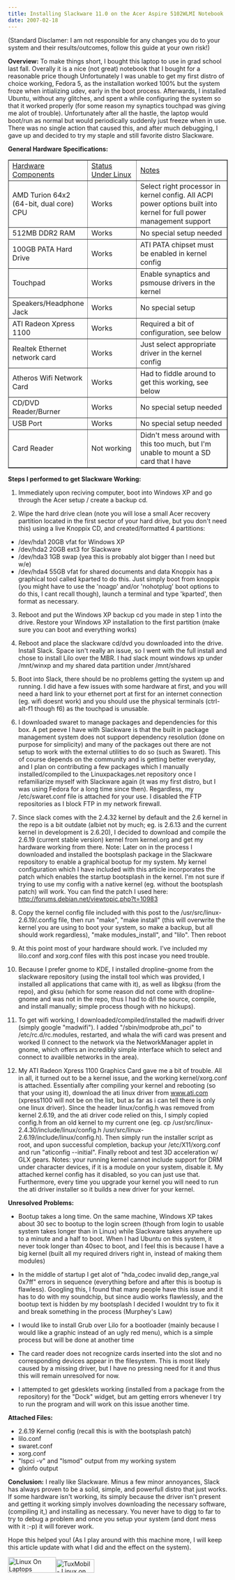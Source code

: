 ```yaml
---
title: Installing Slackware 11.0 on the Acer Aspire 5102WLMI Notebook
date: 2007-02-18
---
```


(Standard Disclamer: I am not responsible for any changes you do to your system and their results/outcomes, follow this guide at your own risk!)

<b>Overview:</b>
To make things short, I bought this laptop to use in grad school last fall. Overally it is a nice (not great) notebook that I bought for a reasonable price though Unfortunately I was unable to get my first distro of choice working, Fedora 5, as the installation worked 100% but the system froze when intializing udev, early in the boot process. Afterwards, I installed Ubuntu, without any glitches, and spent a while configuring the system so that it worked properly (for some reason my synaptics touchpad was giving me alot of trouble). Unfortunately after all the hastle, the laptop would boot/run as normal but would periodically suddenly just freeze when in use. There was no single action that caused this, and after much debugging, I gave up and decided to try my staple and still favorite distro Slackware.

<b>General Hardware Specifications:</b>
<table border="1">
<tr><td width="33%"><u>Hardware Components</u></td><td width="23%"><u>Status Under Linux</u></td><td width="43%"><u>Notes</u></td></tr>
<tr><td>AMD Turion 64x2 (64-bit, dual core) CPU</td><td>Works</td><td>Select right processor in kernel config. All ACPI power options built into kernel for full power management support</td></tr>
<tr><td>512MB DDR2 RAM</td><td>Works</td><td>No special setup needed</td></tr>
<tr><td>100GB PATA Hard Drive</td><td>Works</td><td>ATI PATA chipset must be enabled in kernel config</td></tr>
<tr><td>Touchpad</td><td>Works</td><td>Enable synaptics and psmouse drivers in the kernel</td></tr>
<tr><td>Speakers/Headphone Jack</td><td>Works</td><td>No special setup</td></tr>
<tr><td>ATI Radeon Xpress 1100</td><td>Works</td><td>Required a bit of configuration, see below</td></tr>
<tr><td>Realtek Ethernet network card</td><td>Works</td><td>Just select appropriate driver in the kernel config</td></tr>
<tr><td>Atheros Wifi Network Card</td><td>Works</td><td>Had to fiddle around to get this working, see below</td></tr>
<tr><td>CD/DVD Reader/Burner</td><td>Works</td><td>No special setup needed</td></tr>
<tr><td>USB Port</td><td>Works</td><td>No special setup needed</td></tr>
<tr><td>Card Reader</td><td>Not working</td><td>Didn't mess around with this too much, but I'm unable to mount a SD card that I have</td></tr>
</table>

<b>Steps I performed to get Slackware Working:</b>
1. Immediately upon reciving computer, boot into Windows XP and go through the Acer setup / create a backup cd.

2. Wipe the hard drive clean (note you will lose a small Acer recovery partition located in the first sector of your hard drive, but you don't need this) using a live Knoppix CD, and created/formatted 4 partitions:
* /dev/hda1 20GB vfat for Windows XP
* /dev/hda2 20GB ext3 for Slackware
* /dev/hda3 1GB  swap (yea this is probably alot bigger than I need but w/e)
* /dev/hda4 55GB vfat for shared documents and data
Knoppix has a graphical tool called kparted to do this. Just simply boot from knoppix (you might have to use the 'noagp' and/or 'nohotplug' boot options to do this, I cant recall though), launch a terminal and type 'kparted', then format as necessary.

3. Reboot and put the Windows XP backup cd you made in step 1 into the drive. Restore your Windows XP installation to the first partition (make sure you can boot and everything works)

4. Reboot and place the slackware cd/dvd you downloaded into the drive. Install Slack. Space isn't really an issue, so I went with the full install and chose to install Lilo over the MBR. I had slack mount windows xp under /mnt/winxp and my shared data partition under /mnt/shared

5. Boot into Slack, there should be no problems getting the system up and running. I did have a few issues with some hardware at first, and you will need a hard link to your ethernet port at first for an internet connection (eg. wifi doesnt work) and you should use the physical terminals (ctrl-alt-f1 though f6) as the touchpad is unusable.

6. I downloaded swaret to manage packages and dependencies for this box. A pet peeve I have with Slackware is that the built in package management system does not support dependency resolution (done on purpose for simplicity) and many of the packages out there are not setup to work with the external utilities to do so (such as Swaret). This of course depends on the community and is getting better everyday, and I plan on contributing a few packages which I manually installed/compiled to the Linuxpackages.net repository once I refamiliarize myself with Slackware again (it was my first distro, but I was using Fedora for a long time since then). Regardless, my /etc/swaret.conf file is attached for your use. I disabled the FTP repositories as I block FTP in my network firewall.

7. Since slack comes with the 2.4.32 kernel by default and the 2.6 kernel in the repo is a bit outdate (albiet not by much; eg. is 2.6.13 and the current kernel in development is 2.6.20), I decided to download and compile the 2.6.19 (current stable version) kernel from kernel.org and get my hardware working from there. Note: Later on in the process I downloaded and installed the bootsplash package in the Slackware repository to enable a graphical bootup for my system. My kernel configuration which I have included with this article incorporates the patch which enables the startup bootsplash in the kernel. I'm not sure if trying to use my config with a native kernel (eg. without the bootsplash patch) will work. You can find the patch I used here: http://forums.debian.net/viewtopic.php?t=10983

8. Copy the kernel config file included with this post to the /usr/src/linux-2.6.19/.config file, then run "make", "make install" (this will overwrite the kernel you are using to boot your system, so make a backup, but all should work regardless), "make modules_install", and "lilo". Then reboot

9. At this point most of your hardware should work. I've included my lilo.conf and xorg.conf files with this post incase you need trouble.

10. Because I prefer gnome to KDE, I installed dropline-gnome from the slackware repository (using the install tool which was provided, I installed all applications that came with it), as well as libgksu (from the repo), and gksu (which for some reason did not come with dropline-gnome and was not in the repo, thus I had to d/l the source, compile, and install manually; simple process though with no hickups).

11. To get wifi working, I downloaded/compiled/installed the madwifi driver (simply google "madwifi"). I added "/sbin/modprobe ath_pci" to /etc/rc.d/rc.modules, restarted, and whala the wifi card was present and worked (I connect to the network via the NetworkManager applet in gnome, which offers an incredibly simple interface which to select and connect to availible networks in the area).

12. My ATI Radeon Xpress 1100 Graphics Card gave me a bit of trouble. All in all, it turned out to be a kernel issue, and the working kernel/xorg.conf is attached. Essentially after compiling your kernel and rebooting (so that your using it), download the ati linux driver from www.ati.com (xpress1100 will not be on the list, but as far as i can tell there is only one linux driver). Since the header linux/config.h was removed from kernel 2.6.19, and the ati driver code relied on this, I simply copied config.h from an old kernel to my current one (eg. cp /usr/src/linux-2.4.30/include/linux/config.h /usr/src/linux-2.6.19/include/linux/config.h). Then simply run the installer script as root, and upon successful completion, backup your /etc/X11/xorg.conf and run "aticonfig --initial". Finally reboot and test 3D acceleration w/ GLX gears. Notes: your running kernel cannot include support for DRM under character devices, if it is a module on your system, disable it. My attached kernel config has it disabled, so you can just use that. Furthermore, every time you upgrade your kernel you will need to run the ati driver installer so it builds a new driver for your kernel.

<b>Unresolved Problems:</b>
* Bootup takes a long time. On the same machine, Windows XP takes about 30 sec to bootup to the login screen (though from login to usable system takes longer than in Linux) while Slackware takes anywhere up to a minute and a half to boot. When I had Ubuntu on this system, it never took longer than 40sec to boot, and I feel this is because I have a big kernel (built all my required drivers right in, instead of making them modules)

* In the middle of startup I get alot of "hda_codec invalid dep_range_val 0x7ff" errors in sequence (everything before and after this is bootup is flawless). Googling this, I found that many people have this issue and it has to do with my soundchip, but since audio works flawlessly, and the bootup text is hidden by my bootsplash I decided I wouldnt try to fix it and break something in the process (Murphey's Law)

* I would like to install Grub over Lilo for a bootloader (mainly because I would like a graphic instead of an ugly red menu), which is a simple process but will be done at another time

* The card reader does not recognize cards inserted into the slot and no corresponding devices appear in the filesystem. This is most likely caused by a missing driver, but I have no pressing need for it and thus this will remain unresolved for now.

* I attempted to get gdesklets working (installed from a package from the repository) for the "Dock" widget, but am getting errors whenever I try to run the program and will work on this issue another time. 

<b>Attached Files:</b>
* 2.6.19 Kernel config (recall this is with the bootsplash patch) 
* lilo.conf
* swaret.conf
* xorg.conf
* "lspci -v" and "lsmod" output from my working system
* glxinfo output

<b>Conclusion:</b>
I really like Slackware. Minus a few minor annoyances, Slack has always proven to be a solid, simple, and powerfull distro that just works. If some hardware isn't working, its simply because the driver isn't present and getting it working simply involves downloading the necessary software, (compiling it,) and installing as necessary. You never have to digg to far to try to debug a problem and once you setup your system (and dont mess with it :-p) it will forever work.

Hope this helped you! (As I play around with this machine more, I will keep this article update with what I did and the effect on the system).

<a href="http://www.linux-on-laptops.com/">
<img src="http://www.linux-on-laptops.com/images/linux-on-laptops.gif" alt="Linux On Laptops" width="110" height="36" border="0" /></a><a href="http://tuxmobil.org/"><img src="http://tuxmobil.org/pics/tuxmobil_sticker.png" width="88" height="31" border="0" alt="TuxMobil - Linux on Laptops, Notebooks, PDAs and Mobile Phones"></a>
